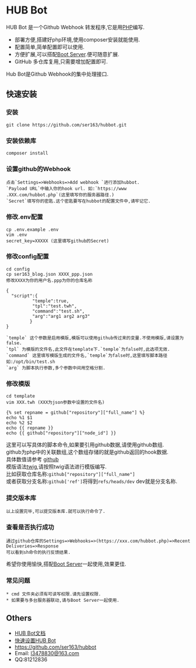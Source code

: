 # HUB Bot #



HUB Bot 是一个Github Webhook 转发程序,它是用[PHP](http://www.php.net/)编写.

* 部署方便,搭建好php环境,使用composer安装就能使用.
* 配置简单,简单配置即可以使用.
* 方便扩展,可以搭配[Boot Server](https://github.com/ser163/bootserver).便可随意扩展.
* GitHub 多仓库复用,只需要增加配置即可.

Hub Bot是Github Webhook的集中处理接口.

## 快速安装 ##

### 安装 ###

	git clone https://github.com/ser163/hubbot.git

### 安装依赖库 ###

	composer install
### 设置github的Webhook ###
	点击`Settings=>Webhooks=>Add webhook `进行添加hubbot.
	`Payload URL`中输入你的hook url. 如:`https://www
	.XXX.com/hubbot.php`(这里填写你的服务器路径.)
	`Secret`填写你的密匙.这个密匙要写在hubbot的配置文件中,请牢记它.

### 修改.env配置 ###

	cp .env.example .env
	vim .env
	secret_key=XXXXX (这里填写github的Secret)

### 修改config配置 ###

	cd config
	cp ser163_blog.json XXXX_ppp.json
	修改XXXX为你的用户名.ppp为你的仓库名称
```
{
  "script":{
	      "temple":true,
	      "tpl":"test.twh",
	      "command":"test.sh",
	      "arg":"arg1 arg2 arg3"
         }
}		
```
	`temple` 这个参数是启用模版,模版可以使用github传过来的变量.不使用模版,请设置为false.
	`tpl` 为模版的文件名,此文件在template下.`temple`为false时,此选项无效.
	`command` 这里填写模版生成的文件名,`temple`为false时,这里填写脚本路径如:/opt/bin/test.sh
	`arg` 为脚本执行参数,多个参数中间用空格分割.

### 修改模版 ###

	cd template
	vim XXX.twh (XXX为json参数中设置的文件名)

	{% set repname = github["repository"]["full_name"] %}
	echo %1 $1
	echo %2 $2
	echo {{ repname }}
	echo {{ github["repository"]["node_id"] }}

这里可以写具体的脚本命令,如果要引用github数据,请使用github数组.  
github为php中的关联数组,这个数组存储的就是github返回的hook数据.  
具体数值请参考 [github](https://developer.github.com/webhooks/#events)  
模版语法[twig](https://twig.symfony.com/),请按照twig语法进行模版编写.  
比如获取仓库名称:`github["repository"]["full_name"]`  
或者获取分支名称:`github['ref']`将得到`refs/heads/dev` dev就是分支名称.  

### 提交版本库 ###
    以上设置完毕,可以提交版本库.就可以执行命令了.

### 查看是否执行成功 ###

	通过github仓库的Settings=>Webhooks=>(https://xxx.com/hubbot.php)=>Recent Deliveries=>Response
	可以看到sh命令的执行反馈结果.

希望你使用愉快,搭配[Boot Server](https://github.com/ser163/bootserver/)一起使用,效果更佳.

### 常见问题 ###
	* cmd 文件夹必须有可读写权限.请先设置权限.
	* 如果要与多台服务器联动,请与Boot Server一起使用.

## Others ##

* [HUB Bot文档](https://www.ser163.cn/doc)
* [快速设置HUB Bot](https://www.ser163.cn/doc/HubBot/starthubbot.html)
* <https://github.com/ser163/hubbot>
* Email: <l3478830@163.com>
* QQ:81212836

[1]: https://github.com/ser163/bootserver        "Boot Server"

